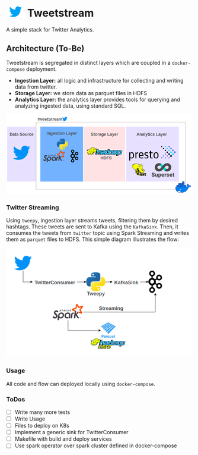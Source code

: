 # <img src="docs/img/twitter.png" width="10%"> Tweetstream 

A simple stack for Twitter Analytics.

## Architecture (To-Be)
Tweetstream is segregated in distinct layers which are coupled in a `docker-compose` deployment.

- **Ingestion Layer:** all logic and infrastructure for collecting and writing data from twitter.
- **Storage Layer:** we store data as parquet files in HDFS
- **Analytics Layer:** the analytics layer provides tools for querying and analyzing ingested data, using standard SQL.

![Code Arch](docs/img/arch.png)

### Twitter Streaming
Using `tweepy`, ingestion layer streams tweets, filtering them by desired hashtags. These tweets are sent to Kafka using the `KafkaSink`. 
Then, it consumes the tweets from `twitter` topic using Spark Streaming and writes them as `parquet` files to HDFS. 
This simple diagram illustrates the flow:

![Code Arch](docs/img/code_arch.png)

### Usage
All code and flow can deployed locally using `docker-compose`.

### ToDos
- [ ] Write many more tests
- [ ] Write Usage
- [ ] Files to deploy on K8s
- [ ] Implement a generic sink for TwitterConsumer
- [ ] Makefile with build and deploy services
- [ ] Use spark operator over spark cluster defined in docker-compose
